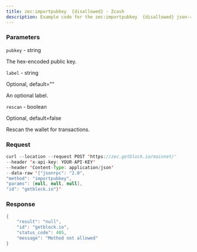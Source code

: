 ```yaml
---
title: zec:importpubkey  {disallowed} - Zcash
description: Example code for the zec:importpubkey  {disallowed} json-rpc method. Сomplete guide on how to use zec:importpubkey  {disallowed} json-rpc in GetBlock.io Web3 documentation.
---
```


### Parameters


`pubkey` - string

The hex-encoded public key.

`label` - string

Optional, default=""

An optional label.

`rescan` - boolean

Optional, default=false

Rescan the wallet for transactions.

### Request

``` java
curl --location --request POST 'https://zec.getblock.io/mainnet/' 
--header 'x-api-key: YOUR-API-KEY' 
--header 'Content-Type: application/json' 
--data-raw '{"jsonrpc": "2.0",
"method": "importpubkey",
"params": [null, null, null],
"id": "getblock.io"}'
```

###  Response

``` java
{
    "result": "null",
    "id": "getblock.io",
    "status_code": 405,
    "message": "Method not allowed"
}
```

